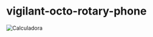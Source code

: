 # vigilant-octo-rotary-phone
![Calculadora](https://user-images.githubusercontent.com/113799193/209477418-67611bf0-d694-4163-8c60-a99dc76cd831.png)
